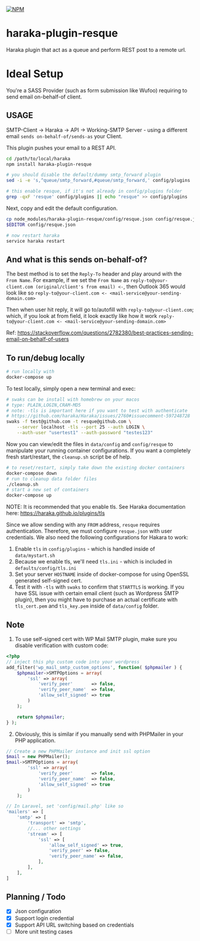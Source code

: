 [![NPM][npm-img]][npm-url]

# haraka-plugin-resque
Haraka plugin that act as a queue and perform REST post to a remote url.


# Ideal Setup
You're a SASS Provider (such as form submission like Wufoo) requiring to send email on-behalf-of client.


## USAGE

SMTP-Client -> Haraka -> API -> Working-SMTP Server - using a different email `sends on-behalf-of/sends-as` your Client.

This plugin pushes your email to a REST API.

```sh
cd /path/to/local/haraka
npm install haraka-plugin-resque

# you should disable the default/dummy smtp_forward plugin
sed -i -e 's,^queue/smtp_forward,#queue/smtp_forward,' config/plugins

# this enable resque, if it's not already in config/plugins folder
grep -qxF 'resque' config/plugins || echo "resque" >> config/plugins

```

Next, copy and edit the default configuration.

```sh
cp node_modules/haraka-plugin-resque/config/resque.json config/resque.json
$EDITOR config/resque.json

# now restart haraka
service haraka restart

```


## And what is this sends on-behalf-of?
The best method is to set the `Reply-To` header and play around with the `From Name`.  For example, if we set the `From Name` as `reply-to@your-client.com (original/client's from email) <-`, then Outlook 365 would look like so `reply-to@your-client.com <- <mail-service@your-sending-domain.com>`

Then when user hit reply, it will go to/autofill with `reply-to@your-client.com`; which, if you look at from field, it look exactly like how it work `reply-to@your-client.com <- <mail-service@your-sending-domain.com>`

Ref: https://stackoverflow.com/questions/2782380/best-practices-sending-email-on-behalf-of-users


## To run/debug locally
```sh
# run locally with
docker-compose up
```

To test locally, simply open a new terminal and exec:
```sh
# swaks can be install with homebrew on your macos
# type: PLAIN,LOGIN,CRAM-MD5
# note: -tls is important here if you want to test with authenticate
# https://github.com/haraka/Haraka/issues/2760#issuecomment-597248728
swaks -f test@github.com -t resque@github.com \
	--server localhost -tls --port 25 --auth LOGIN \
	--auth-user "usertest1" --auth-password "testes123"
```

Now you can view/edit the files in `data/config` and `config/resque` to manipulate your running container configurations.  If you want a completely fresh start/restart, the `cleanup.sh` script be of help.

```sh
# to reset/restart, simply take down the existing docker containers
docker-compose down
# run to cleanup data folder files
./cleanup.sh
# start a new set of containers
docker-compose up
```

NOTE: It is recommended that you enable tls.  See Haraka documentation here: https://haraka.github.io/plugins/tls

Since we allow sending with any `FROM` address, `resque` requires authentication.  Therefore, we must configure `resque.json` with user credentials. We also need the following configurations for Hakara to work:

1. Enable `tls` in `config/plugins` - which is handled inside of `data/mystart.sh`
2. Because we enable tls, we'll need `tls.ini` - which is included in `defaults/config/tls.ini`
3. Set your server `HOSTNAME` inside of docker-compose for using OpenSSL generated self-signed cert.
4. Test it with `-tls` with `swaks` to confirm that `STARTTLS` is working.  If you have SSL issue with certain email client (such as Wordpress SMTP plugin), then you might have to purchase an actual certificate with `tls_cert.pem` and `tls_key.pem` inside of `data/config` folder.

## Note
1.  To use self-signed cert with WP Mail SMTP plugin, make sure you disable verification with custom code:
```php
<?php
// inject this php custom code into your wordpress
add_filter('wp_mail_smtp_custom_options', function( $phpmailer ) {
	$phpmailer->SMTPOptions = array(
		'ssl' => array(
			'verify_peer'       => false,
			'verify_peer_name'  => false,
			'allow_self_signed' => true
		)
	);

	return $phpmailer;
} );

```

2. Obviously, this is similar if you manually send with PHPMailer in your PHP application.
```php
// Create a new PHPMailer instance and init ssl option
$mail = new PHPMailer();
$mail->SMTPOptions = array(
		'ssl' => array(
			'verify_peer'       => false,
			'verify_peer_name'  => false,
			'allow_self_signed' => true
		)
	);

// In Laravel, set 'config/mail.php' like so
'mailers' => [
    'smtp' => [
        'transport' => 'smtp',
        //... other settings
        'stream' => [
            'ssl' => [
                'allow_self_signed' => true,
                'verify_peer' => false,
                'verify_peer_name' => false,
            ],
        ],
    ],
]
```


## Planning / Todo
- [x] Json configuration
- [x] Support login credential
- [x] Support API URL switching based on credentials
- [ ] More unit testing cases

<!-- leave these buried at the bottom of the document -->
[ci-img]: https://github.com/haraka/haraka-plugin-resque/actions/workflows/ci.yml/badge.svg
[ci-url]: https://github.com/haraka/haraka-plugin-resque/actions/workflows/ci.yml
[clim-img]: https://codeclimate.com/github/haraka/haraka-plugin-resque/badges/gpa.svg
[clim-url]: https://codeclimate.com/github/haraka/haraka-plugin-resque
[npm-img]: https://nodei.co/npm/haraka-plugin-resque.png
[npm-url]: https://www.npmjs.com/package/haraka-plugin-resque
